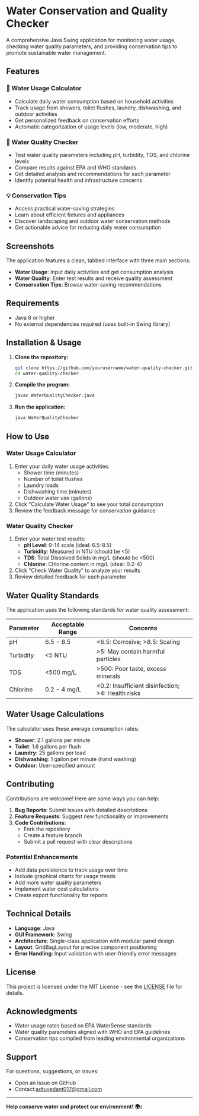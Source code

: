 # Water Conservation and Quality Checker

A comprehensive Java Swing application for monitoring water usage, checking water quality parameters, and providing conservation tips to promote sustainable water management.

## Features

### 🚰 Water Usage Calculator
- Calculate daily water consumption based on household activities
- Track usage from showers, toilet flushes, laundry, dishwashing, and outdoor activities
- Get personalized feedback on conservation efforts
- Automatic categorization of usage levels (low, moderate, high)

### 🧪 Water Quality Checker
- Test water quality parameters including pH, turbidity, TDS, and chlorine levels
- Compare results against EPA and WHO standards
- Get detailed analysis and recommendations for each parameter
- Identify potential health and infrastructure concerns

### 💡 Conservation Tips
- Access practical water-saving strategies
- Learn about efficient fixtures and appliances
- Discover landscaping and outdoor water conservation methods
- Get actionable advice for reducing daily water consumption

## Screenshots

The application features a clean, tabbed interface with three main sections:
- **Water Usage**: Input daily activities and get consumption analysis
- **Water Quality**: Enter test results and receive quality assessment
- **Conservation Tips**: Browse water-saving recommendations

## Requirements

- Java 8 or higher
- No external dependencies required (uses built-in Swing library)

## Installation & Usage

1. **Clone the repository:**
   ```bash
   git clone https://github.com/yourusername/water-quality-checker.git
   cd water-quality-checker
   ```

2. **Compile the program:**
   ```bash
   javac WaterQualityChecker.java
   ```

3. **Run the application:**
   ```bash
   java WaterQualityChecker
   ```

## How to Use

### Water Usage Calculator
1. Enter your daily water usage activities:
   - Shower time (minutes)
   - Number of toilet flushes
   - Laundry loads
   - Dishwashing time (minutes)
   - Outdoor water use (gallons)
2. Click "Calculate Water Usage" to see your total consumption
3. Review the feedback message for conservation guidance

### Water Quality Checker
1. Enter your water test results:
   - **pH Level**: 0-14 scale (ideal: 6.5-8.5)
   - **Turbidity**: Measured in NTU (should be <5)
   - **TDS**: Total Dissolved Solids in mg/L (should be <500)
   - **Chlorine**: Chlorine content in mg/L (ideal: 0.2-4)
2. Click "Check Water Quality" to analyze your results
3. Review detailed feedback for each parameter

## Water Quality Standards

The application uses the following standards for water quality assessment:

| Parameter | Acceptable Range | Concerns |
|-----------|------------------|----------|
| pH | 6.5 - 8.5 | <6.5: Corrosive; >8.5: Scaling |
| Turbidity | <5 NTU | >5: May contain harmful particles |
| TDS | <500 mg/L | >500: Poor taste, excess minerals |
| Chlorine | 0.2 - 4 mg/L | <0.2: Insufficient disinfection; >4: Health risks |

## Water Usage Calculations

The calculator uses these average consumption rates:
- **Shower**: 2.1 gallons per minute
- **Toilet**: 1.6 gallons per flush
- **Laundry**: 25 gallons per load
- **Dishwashing**: 1 gallon per minute (hand washing)
- **Outdoor**: User-specified amount

## Contributing

Contributions are welcome! Here are some ways you can help:

1. **Bug Reports**: Submit issues with detailed descriptions
2. **Feature Requests**: Suggest new functionality or improvements
3. **Code Contributions**: 
   - Fork the repository
   - Create a feature branch
   - Submit a pull request with clear descriptions

### Potential Enhancements
- Add data persistence to track usage over time
- Include graphical charts for usage trends
- Add more water quality parameters
- Implement water cost calculations
- Create export functionality for reports

## Technical Details

- **Language**: Java
- **GUI Framework**: Swing
- **Architecture**: Single-class application with modular panel design
- **Layout**: GridBagLayout for precise component positioning
- **Error Handling**: Input validation with user-friendly error messages

## License

This project is licensed under the MIT License - see the [LICENSE](LICENSE) file for details.

## Acknowledgments

- Water usage rates based on EPA WaterSense standards
- Water quality parameters aligned with WHO and EPA guidelines
- Conservation tips compiled from leading environmental organizations

## Support

For questions, suggestions, or issues:
- Open an issue on GitHub
- Contact:adtuvedant017@gmail.com

---

**Help conserve water and protect our environment! 🌍💧**
